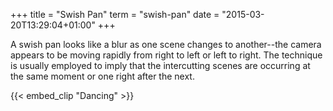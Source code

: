 +++
title = "Swish Pan"
term = "swish-pan"
date = "2015-03-20T13:29:04+01:00"
+++

A swish pan looks like a blur as one scene changes to another--the
camera appears to be moving rapidly from right to left or left to
right. <!--more-->The technique is usually employed to imply that the
intercutting scenes are occurring at the same moment or one right
after the next.

{{< embed_clip "Dancing" >}}
